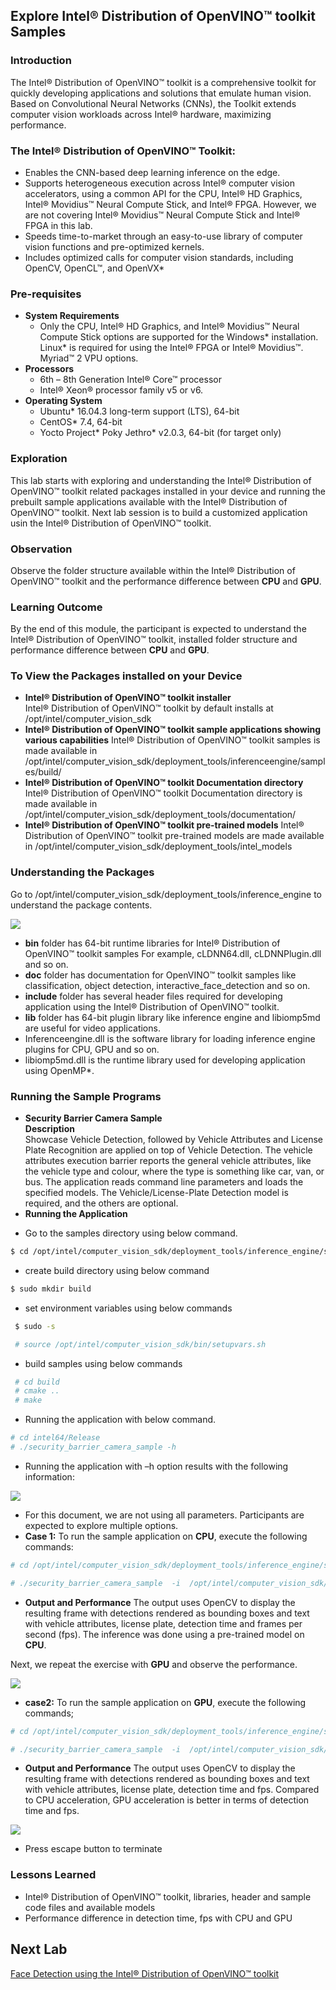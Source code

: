 ## Explore Intel® Distribution of OpenVINO™ toolkit Samples
### Introduction
The Intel® Distribution of OpenVINO™ toolkit is a comprehensive toolkit for quickly developing applications and solutions that emulate human vision. Based on Convolutional Neural Networks (CNNs), the Toolkit extends computer vision workloads across Intel® hardware, maximizing performance.
### The Intel® Distribution of OpenVINO™ Toolkit:
- Enables the CNN-based deep learning inference on the edge.
- Supports heterogeneous execution across Intel® computer vision accelerators, using a common API for the CPU,  Intel® HD Graphics, Intel® Movidius™ Neural Compute Stick, and Intel® FPGA. However, we are not covering Intel® Movidius™ Neural Compute Stick and Intel® FPGA in this lab.
- Speeds time-to-market through an easy-to-use library of computer vision functions and pre-optimized kernels.
- Includes optimized calls for computer vision standards, including OpenCV, OpenCL™, and OpenVX*

### Pre-requisites
* **System Requirements**
  - Only the CPU, Intel® HD Graphics, and Intel® Movidius™ Neural Compute Stick options are supported for the Windows* installation. Linux* is required for using the Intel® FPGA or Intel® Movidius™. Myriad™ 2 VPU options.
* **Processors**
  - 6th – 8th Generation Intel® Core™ processor
  - Intel® Xeon® processor family v5 or v6.
* **Operating System**
  - Ubuntu* 16.04.3 long-term support (LTS), 64-bit
  - CentOS* 7.4, 64-bit
  - Yocto Project* Poky Jethro* v2.0.3, 64-bit (for target only)

### Exploration
   This lab starts with exploring and understanding the Intel® Distribution of OpenVINO™ toolkit related packages installed in your device and running the prebuilt sample applications available with the Intel® Distribution of OpenVINO™ toolkit. Next lab session is to build a customized application usin the Intel® Distribution of OpenVINO™ toolkit.

### Observation
Observe the folder structure available within the Intel® Distribution of OpenVINO™ toolkit and the performance difference between **CPU** and **GPU**.

### Learning Outcome
By the end of this module, the participant is expected to understand the Intel® Distribution of OpenVINO™ toolkit, installed folder structure and performance difference between **CPU** and **GPU**.
### To View the Packages installed on your Device
* **Intel® Distribution of OpenVINO™ toolkit installer**                                                 
 Intel® Distribution of OpenVINO™ toolkit by default installs at /opt/intel/computer_vision_sdk
* **Intel® Distribution of OpenVINO™ toolkit sample applications showing various capabilities**
Intel® Distribution of OpenVINO™ toolkit samples is made available in /opt/intel/computer_vision_sdk/deployment_tools/inferenceengine/samples/build/
* **Intel® Distribution of OpenVINO™ toolkit Documentation directory**
Intel® Distribution of OpenVINO™ toolkit Documentation directory is made available in /opt/intel/computer_vision_sdk/deployment_tools/documentation/
* **Intel® Distribution of OpenVINO™ toolkit pre-trained models**
Intel® Distribution of OpenVINO™ toolkit pre-trained models are made available in /opt/intel/computer_vision_sdk/deployment_tools/intel_models

### Understanding the Packages
Go to /opt/intel/computer_vision_sdk/deployment_tools/inference_engine to understand the package contents.

![](images/packages.png)
- **bin** folder has 64-bit runtime libraries for Intel® Distribution of OpenVINO™ toolkit samples
For example, cLDNN64.dll, cLDNNPlugin.dll and so on.
- **doc** folder has documentation for OpenVINO™ toolkit samples like classification, object detection, interactive_face_detection and so on.
- **include** folder has several header files required for developing application using the Intel® Distribution of OpenVINO™ toolkit.
- **lib** folder has 64-bit plugin library like inference engine and libiomp5md are useful for video applications.
-  Inferenceengine.dll is the software library for loading inference engine plugins for CPU, GPU and so on.
- libiomp5md.dll is the runtime library used for developing application using OpenMP*.

### Running the Sample Programs
* **Security Barrier Camera Sample**                            
**Description**                           
Showcase Vehicle Detection, followed by Vehicle Attributes and License Plate Recognition are applied on top of Vehicle Detection. The vehicle attributes execution barrier reports the general vehicle attributes, like the vehicle type and colour, where the type is something like car, van, or bus.
The application reads command line parameters and loads the specified models. The Vehicle/License-Plate Detection model is required, and the others are optional.
* **Running the Application**
- Go to the samples directory using below command.

```bash
$ cd /opt/intel/computer_vision_sdk/deployment_tools/inference_engine/samples
```
- create build directory using below command

```bash
$ sudo mkdir build
 ```
- set environment variables using below commands

```bash
 $ sudo -s

 # source /opt/intel/computer_vision_sdk/bin/setupvars.sh
 ```
- build samples using below commands

```bash
 # cd build
 # cmake ..
 # make

```


- Running the application with below command.

```bash
# cd intel64/Release
# ./security_barrier_camera_sample -h
```
- Running the application with –h option results with the following information:

![](images/help.png)
- For this document, we are not using all parameters. Participants are expected to explore multiple options.
- **Case 1:** To run the sample application on **CPU**, execute the following commands:

```bash
# cd /opt/intel/computer_vision_sdk/deployment_tools/inference_engine/samples/build/intel64/Release

# ./security_barrier_camera_sample  -i  /opt/intel/computer_vision_sdk/deployment_tools/demo/car_1.bmp -m /opt/intel/computer_vision_sdk/deployment_tools/intel_models/vehicle-license-plate-detection-barrier-0106/FP32/vehicle-license-plate-detection-barrier-0106.xml -m_va /opt/intel/computer_vision_sdk/deployment_tools/intel_models/vehicle-attributes-recognition-barrier-0039/FP32/vehicle-attributes-recognition-barrier-0039.xml -d CPU
```
- **Output and Performance**
The output uses OpenCV to display the resulting frame with detections rendered as bounding boxes and text with vehicle attributes, license plate, detection time and frames per second (fps). The inference was done using a pre-trained model on **CPU**.

Next, we repeat the exercise with **GPU** and observe the performance.

![](images/cpu.png)
- **case2:** To run the sample application on **GPU**, execute the following commands;

```bash
# cd /opt/intel/computer_vision_sdk/deployment_tools/inference_engine/samples/build/intel64/Release

# ./security_barrier_camera_sample  -i  /opt/intel/computer_vision_sdk/deployment_tools/demo/car_1.bmp -m /opt/intel/computer_vision_sdk/deployment_tools/intel_models/vehicle-license-plate-detection-barrier-0106/FP32/vehicle-license-plate-detection-barrier-0106.xml -m_va /opt/intel/computer_vision_sdk/deployment_tools/intel_models/vehicle-attributes-recognition-barrier-0039/FP32/vehicle-attributes-recognition-barrier-0039.xml -d GPU
```
- **Output and Performance**
The output uses OpenCV to display the resulting frame with detections rendered as bounding boxes and text with vehicle attributes, license plate, detection time and fps. Compared to CPU acceleration, GPU acceleration is better in terms of detection time and fps.

![](images/GPU.png)
- Press escape button to terminate


### Lessons Learned
- Intel® Distribution of OpenVINO™ toolkit, libraries, header and sample code files and available models
- Performance difference in detection time, fps with CPU and GPU

## Next Lab
[Face Detection using the Intel® Distribution of OpenVINO™ toolkit](./Face_detection.md)
